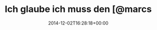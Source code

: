 ---
retweeted: false
source: <a href="http://twitter.com" rel="nofollow">Twitter Web Client</a>
entities:
  hashtags: []
  symbols: []
  user_mentions:
  - name: Marc Böttler
    screen_name: marcshark
    indices:
    - '24'
    - '34'
    id_str: '15440623'
    id: '15440623'
  urls: []
display_text_range:
- '0'
- '110'
favorite_count: '1'
id_str: '539818349665189888'
truncated: false
retweet_count: '0'
id: '539818349665189888'
created_at: Tue Dec 02 16:28:18 +0000 2014
favorited: false
full_text: Ich glaube ich muss den [@marcshark](https://twitter.com/marcshark) demnächst
  mal ganz lieb fragen, ob er mir mal ein Yak zeichnen kann. *hust*
lang: de
tags:
- pesos:twitter
date: '2014-12-02T16:28:18+00:00'
src: https://twitter.com/bascht/status/539818349665189888
original_url: https://twitter.com/bascht/status/539818349665189888
type: twitter_tweet
text: Ich glaube ich muss den [@marcshark](https://twitter.com/marcshark) demnächst
  mal ganz lieb fragen, ob er mir mal ein Yak zeichnen kann. *hust*
title: Ich glaube ich muss den [@marcs

---